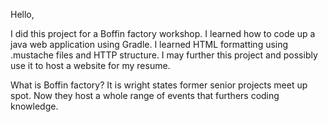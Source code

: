 Hello, 

I did this project for a Boffin factory workshop. I learned how to code up a java web application using Gradle. I learned HTML formatting using .mustache files and HTTP structure. I may further this project and possibly use it to host a website for my resume.


What is Boffin factory? It is wright states former senior projects meet up spot. Now they host a whole range of events that furthers coding knowledge.
